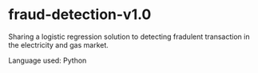 # fraud-detection-v1.0
Sharing a logistic regression solution to detecting fradulent transaction in the electricity and gas market. 

Language used: Python
